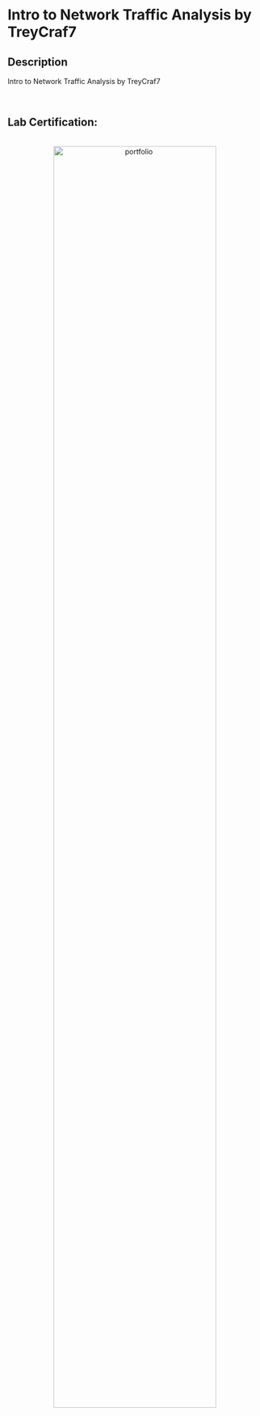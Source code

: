 <h1>Intro to Network Traffic Analysis by TreyCraf7</h1>



<h2>Description</h2>

Intro to Network Traffic Analysis by TreyCraf7

<br />

<h2>Lab Certification:</h2>

<p align="center">
<br/>
<img src="https://i.imgur.com/QURxV4U.png" height="80%" width="80%" alt="portfolio"/>
<br />


<!--
 ```diff
- text in red
+ text in green
! text in orange
# text in gray
@@ text in purple (and bold)@@
```
--!>
